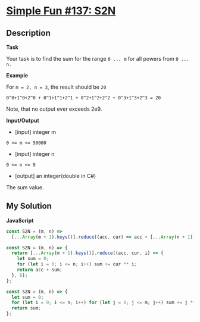 # [Simple Fun #137: S2N](https://www.codewars.com/kata/58a6742c14b042a042000038)

## Description

**Task**

Your task is to find the sum for the range `0 ... m` for all powers from `0 ... n.`

**Example**

For `m = 2, n = 3`, the result should be `20`

`0^0+1^0+2^0 + 0^1+1^1+2^1 + 0^2+1^2+2^2 + 0^3+1^3+2^3 = 20`

Note, that no output ever exceeds 2e9.

**Input/Output**

- [input] integer m

`0 <= m <= 50000`

- [input] integer n

`0 <= n <= 9`

- [output] an integer(double in C#)

The sum value.

## My Solution

**JavaScript**

```js
const S2N = (m, n) =>
  [...Array(m + 1).keys()].reduce((acc, cur) => acc + [...Array(n + 1)].reduce((acc2, _, i) => acc2 + cur ** i, 0), 0);
```

```js
const S2N = (m, n) => {
  return [...Array(m + 1).keys()].reduce((acc, cur, i) => {
    let sum = 0;
    for (let i = 0; i <= n; i++) sum += cur ** i;
    return acc + sum;
  }, 0);
};
```

```js
const S2N = (m, n) => {
  let sum = 0;
  for (let i = 0; i <= n; i++) for (let j = 0; j <= m; j++) sum += j ** i;
  return sum;
};
```
